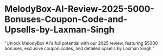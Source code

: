 # MelodyBox-AI-Review-2025-5000-Bonuses-Coupon-Code-and-Upsells-by-Laxman-Singh
"Unlock MelodyBox AI's full potential with our 2025 review, featuring $5000 bonuses, exclusive coupon codes, and detailed upsells by Laxman Singh."
